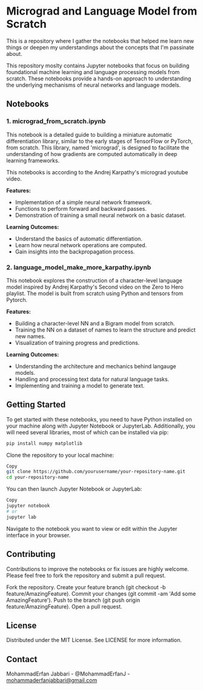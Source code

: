 # Micrograd and Language Model from Scratch

This is a repository where I gather the notebooks that helped me learn new things or deepen my understandings about the concepts that I'm passinate about.

This repository moslty contains Jupyter notebooks that focus on building foundational machine learning and language processing models from scratch. These notebooks provide a hands-on approach to understanding the underlying mechanisms of neural networks and language models.

## Notebooks

### 1. **micrograd_from_scratch.ipynb**

This notebook is a detailed guide to building a miniature automatic differentiation library, similar to the early stages of TensorFlow or PyTorch, from scratch. This library, named 'micrograd', is designed to facilitate the understanding of how gradients are computed automatically in deep learning frameworks.

This notebooks is according to the Andrej Karpathy's micrograd youtube video.

**Features:**
- Implementation of a simple neural network framework.
- Functions to perform forward and backward passes.
- Demonstration of training a small neural network on a basic dataset.

**Learning Outcomes:**
- Understand the basics of automatic differentiation.
- Learn how neural network operations are computed.
- Gain insights into the backpropagation process.

### 2. **language_model_make_more_karpathy.ipynb**

This notebook explores the construction of a character-level language model inspired by Andrej Karpathy's Second video on the Zero to Hero playlist. The model is built from scratch using Python and tensors from Pytorch.

**Features:**
- Building a character-level NN and a Bigram model from scratch.
- Training the NN on a dataset of names to learn the structure and predict new names.
- Visualization of training progress and predictions.

**Learning Outcomes:**
- Understanding the architecture and mechanics behind langauge models.
- Handling and processing text data for natural language tasks.
- Implementing and training a model to generate text.

## Getting Started

To get started with these notebooks, you need to have Python installed on your machine along with Jupyter Notebook or JupyterLab. Additionally, you will need several libraries, most of which can be installed via pip:

```bash
pip install numpy matplotlib
```

Clone the repository to your local machine:

```bash
Copy
git clone https://github.com/yourusername/your-repository-name.git
cd your-repository-name
```
You can then launch Jupyter Notebook or JupyterLab:

```bash
Copy
jupyter notebook
# or
jupyter lab
```
Navigate to the notebook you want to view or edit within the Jupyter interface in your browser.

## Contributing
Contributions to improve the notebooks or fix issues are highly welcome. Please feel free to fork the repository and submit a pull request.

Fork the repository.
Create your feature branch (git checkout -b feature/AmazingFeature).
Commit your changes (git commit -am 'Add some AmazingFeature').
Push to the branch (git push origin feature/AmazingFeature).
Open a pull request.

## License
Distributed under the MIT License. See LICENSE for more information.

## Contact
MohammadErfan Jabbari - @MohammadErfanJ - mohammaderfanjabbari@gmail.com
